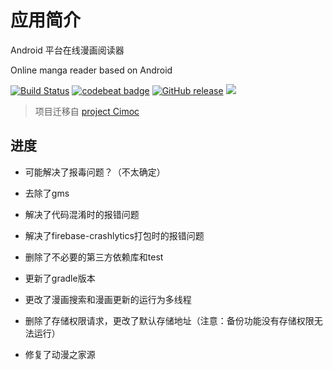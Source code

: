 # 应用简介
Android 平台在线漫画阅读器

Online manga reader based on Android

[![Build Status](https://travis-ci.org/onlytheworld/OnlyX.svg?branch=release-tci)](https://travis-ci.com/github/onlytheworld/OnlyX)
[![codebeat badge](https://codebeat.co/badges/a22ca260-494d-4be8-9e3d-fc9c8f7d0f73)](https://codebeat.co/projects/github-com-onlytheworld-onlyx-release-tci)
[![GitHub release](https://img.shields.io/github/release/onlytheworld/OnlyX.svg)](https://github.com/onlytheworld/OnlyX/releases)
[![](https://img.shields.io/github/downloads/onlytheworld/onlyx/total.svg)](https://github.com/onlytheworld/OnlyX/releases)

> 项目迁移自 [project Cimoc](https://github.com/feilongfl/Cimoc)

## 进度
- 可能解决了报毒问题？（不太确定）

- 去除了gms

- 解决了代码混淆时的报错问题

- 解决了firebase-crashlytics打包时的报错问题

- 删除了不必要的第三方依赖库和test

- 更新了gradle版本

- 更改了漫画搜索和漫画更新的运行为多线程

- 删除了存储权限请求，更改了默认存储地址（注意：备份功能没有存储权限无法运行）

- 修复了动漫之家源